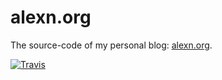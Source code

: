 # alexn.org

The source-code of my personal blog: [alexn.org](https://alexn.org).

[![Travis](https://img.shields.io/travis/alexandru/alexn.org.svg)](https://travis-ci.org/alexandru/alexn.org)
